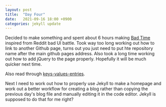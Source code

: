 ```yaml
---
layout: post
title:  "Day Four"
date:   2021-09-16 18:00 +0900
categories: jekyll update
---
```


Decided to make something and spent about 6 hours making <a href ="https://selwob.github.io/bad_time/">Bad Time</a> inspired from Reddit bad UI battle. Took way too long working out how to link to another Github page, turns out you just need to put hte repository name after the main github pages address. Also took a long time working out how to add jQuery to the page properly. Hopefully it will be much quicker next time.

Also read through <a href = "https://javascript.info/keys-values-entries">keys-values-entries</a>.

Next I need to work out how to properly use Jekyll to make a homepage and work out a better workflow for creating a blog rather than copying the previous day's blog file and manually editing it in the code editor. Jekyll is supposed to do that for me right?
